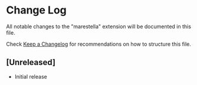 # Change Log

All notable changes to the "marestella" extension will be documented in this file.

Check [Keep a Changelog](http://keepachangelog.com/) for recommendations on how to structure this file.

## [Unreleased]

- Initial release
